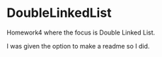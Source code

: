 # DoubleLinkedList
Homework4 where the focus is Double Linked List.

I was given the option to make a readme so I did.
